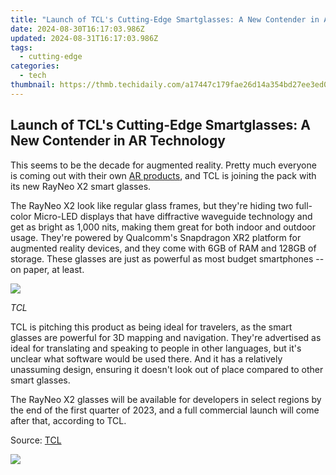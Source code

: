 ```yaml
---
title: "Launch of TCL's Cutting-Edge Smartglasses: A New Contender in AR Technology"
date: 2024-08-30T16:17:03.986Z
updated: 2024-08-31T16:17:03.986Z
tags:
  - cutting-edge
categories:
  - tech
thumbnail: https://thmb.techidaily.com/a17447c179fae26d14a354bd27ee3ed0db51405b2a49b0c58b6a37168dddbfaf.jpg
---
```


## Launch of TCL's Cutting-Edge Smartglasses: A New Contender in AR Technology

This seems to be the decade for augmented reality. Pretty much everyone is coming out with their own [AR products](https://buynow-reviews.techidaily.com/navigating-google-voice-a-thorough-evaluation-and-recommendations/), and TCL is joining the pack with its new RayNeo X2 smart glasses.

 The RayNeo X2 look like regular glass frames, but they're hiding two full-color Micro-LED displays that have diffractive waveguide technology and get as bright as 1,000 nits, making them great for both indoor and outdoor usage. They're powered by Qualcomm's Snapdragon XR2 platform for augmented reality devices, and they come with 6GB of RAM and 128GB of storage. These glasses are just as powerful as most budget smartphones -- on paper, at least.

![](https://static1.howtogeekimages.com/wordpress/wp-content/uploads/2023/01/Rayneo-X2-TCL-1-1.jpg) 

_TCL_

 TCL is pitching this product as being ideal for travelers, as the smart glasses are powerful for 3D mapping and navigation. They're advertised as ideal for translating and speaking to people in other languages, but it's unclear what software would be used there. And it has a relatively unassuming design, ensuring it doesn't look out of place compared to other smart glasses.

 The RayNeo X2 glasses will be available for developers in select regions by the end of the first quarter of 2023, and a full commercial launch will come after that, according to TCL.

 Source: [TCL](https://www.tcl.com/us/en/press-releases/tcl-groundbreaking-innovation-ces-2023)

<ins class="adsbygoogle"
     style="display:block"
     data-ad-format="autorelaxed"
     data-ad-client="ca-pub-7571918770474297"
     data-ad-slot="1223367746"></ins>



<ins class="adsbygoogle"
     style="display:block"
     data-ad-client="ca-pub-7571918770474297"
     data-ad-slot="8358498916"
     data-ad-format="auto"
     data-full-width-responsive="true"></ins>



<!-- affiliate ads begin -->
<a href="https://store.massmailsoftware.com/order/checkout.php?PRODS=1047974&QTY=1&AFFILIATE=108875&CART=1"><img src="https://secure.avangate.com/images/merchant/dc87c13749315c7217cdc4ac692e704c/banera_for_partners-04_%281%29.jpg" border="0"></a>
<!-- affiliate ads end -->